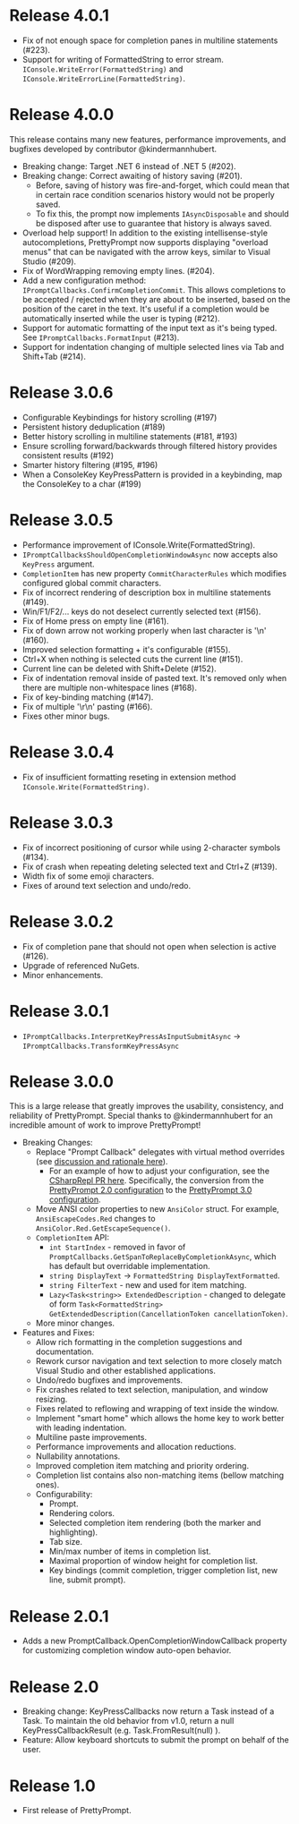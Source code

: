 # Release 4.0.1

- Fix of not enough space for completion panes in multiline statements (#223).
- Support for writing of FormattedString to error stream. `IConsole.WriteError(FormattedString)` and `IConsole.WriteErrorLine(FormattedString)`.

# Release 4.0.0

This release contains many new features, performance improvements, and bugfixes developed by contributor @kindermannhubert.

- Breaking change: Target .NET 6 instead of .NET 5 (#202).
- Breaking change: Correct awaiting of history saving (#201).
    - Before, saving of history was fire-and-forget, which could mean that in certain race condition scenarios history would not be properly saved.
    - To fix this, the prompt now implements `IAsyncDisposable` and should be disposed after use to guarantee that history is always saved.
- Overload help support! In addition to the existing intellisense-style autocompletions, PrettyPrompt now supports displaying "overload menus" that can be navigated with the arrow keys, similar to Visual Studio (#209).
- Fix of WordWrapping removing empty lines. (#204).
- Add a new configuration method: `IPromptCallbacks.ConfirmCompletionCommit`. This allows completions to be accepted / rejected when they are about to be inserted, based on the position of the caret in the text. It's useful if a completion would be automatically inserted while the user is typing (#212).
- Support for automatic formatting of the input text as it's being typed. See `IPromptCallbacks.FormatInput` (#213).
- Support for indentation changing of multiple selected lines via Tab and Shift+Tab (#214).

# Release 3.0.6

- Configurable Keybindings for history scrolling (#197)
- Persistent history deduplication (#189)
- Better history scrolling in multiline statements (#181, #193)
- Ensure scrolling forward/backwards through filtered history provides consistent results (#192)
- Smarter history filtering (#195, #196)
- When a ConsoleKey KeyPressPattern is provided in a keybinding, map the ConsoleKey to a char (#199)

# Release 3.0.5

- Performance improvement of IConsole.Write(FormattedString).
- `IPromptCallbacksShouldOpenCompletionWindowAsync` now accepts also `KeyPress` argument.
- `CompletionItem` has new property `CommitCharacterRules` which modifies configured global commit characters.
- Fix of incorrect rendering of description box in multiline statements (#149).
- Win/F1/F2/... keys do not deselect currently selected text (#156).
- Fix of Home press on empty line (#161).
- Fix of down arrow not working properly when last character is '\n' (#160).
- Improved selection formatting + it's configurable (#155).
- Ctrl+X when nothing is selected cuts the current line (#151).
- Current line can be deleted with Shift+Delete (#152).
- Fix of indentation removal inside of pasted text. It's removed only when there are multiple non-whitespace lines (#168).
- Fix of key-binding matching (#147).
- Fix of multiple '\r\n' pasting (#166).
- Fixes other minor bugs.

# Release 3.0.4

- Fix of insufficient formatting reseting in extension method `IConsole.Write(FormattedString)`.

# Release 3.0.3

- Fix of incorrect positioning of cursor while using 2-character symbols (#134).
- Fix of crash when repeating deleting selected text and Ctrl+Z (#139).
- Width fix of some emoji characters.
- Fixes of around text selection and undo/redo.

# Release 3.0.2

- Fix of completion pane that should not open when selection is active (#126).
- Upgrade of referenced NuGets.
- Minor enhancements.

# Release 3.0.1

- `IPromptCallbacks.InterpretKeyPressAsInputSubmitAsync` -> `IPromptCallbacks.TransformKeyPressAsync`

# Release 3.0.0

This is a large release that greatly improves the usability, consistency, and reliability of PrettyPrompt. Special thanks to @kindermannhubert for an incredible amount of work to improve PrettyPrompt!

- Breaking Changes:
  - Replace "Prompt Callback" delegates with virtual method overrides (see [discussion and rationale here](https://github.com/waf/PrettyPrompt/discussions/73)).
    - For an example of how to adjust your configuration, see the [CSharpRepl PR here](https://github.com/waf/CSharpRepl/pull/63). Specifically, the conversion from the [PrettyPrompt 2.0 configuration](https://github.com/waf/CSharpRepl/blob/c8a2b603f0948d52b18e7c679b1695dcb85d2da9/CSharpRepl/PrettyPromptConfig/PromptConfiguration.cs) to the [PrettyPrompt 3.0 configuration](https://github.com/waf/CSharpRepl/blob/258b94a40b7e67b6662d5e5a834d3636afbcf9ed/CSharpRepl/CSharpReplPromptCallbacks.cs).
  - Move ANSI color properties to new `AnsiColor` struct. For example, `AnsiEscapeCodes.Red` changes to `AnsiColor.Red.GetEscapeSequence()`.
  - `CompletionItem` API:
    - `int StartIndex` - removed in favor of `PromptCallbacks.GetSpanToReplaceByCompletionkAsync`, which has default but overridable implementation.
    - `string DisplayText` -> `FormattedString DisplayTextFormatted`.
    - `string FilterText` - new and used for item matching.
    - `Lazy<Task<string>> ExtendedDescription` - changed to delegate of form `Task<FormattedString> GetExtendedDescription(CancellationToken cancellationToken)`.
  - More minor changes.
- Features and Fixes:
  - Allow rich formatting in the completion suggestions and documentation.
  - Rework cursor navigation and text selection to more closely match Visual Studio and other established applications.
  - Undo/redo bugfixes and improvements.
  - Fix crashes related to text selection, manipulation, and window resizing.
  - Fixes related to reflowing and wrapping of text inside the window.
  - Implement "smart home" which allows the home key to work better with leading indentation.
  - Multiline paste improvements.
  - Performance improvements and allocation reductions.
  - Nullability annotations.
  - Improved completion item matching and priority ordering.
  - Completion list contains also non-matching items (bellow matching ones).
  - Configurability:
    - Prompt.
    - Rendering colors.
    - Selected completion item rendering (both the marker and highlighting).
    - Tab size.
    - Min/max number of items in completion list.
    - Maximal proportion of window height for completion list.
    - Key bindings (commit completion, trigger completion list, new line, submit prompt).

# Release 2.0.1

- Adds a new PromptCallback.OpenCompletionWindowCallback property for customizing completion window auto-open behavior.

# Release 2.0

- Breaking change: KeyPressCallbacks now return a Task<KeyPressCallbackResult> instead of a Task. To maintain the old behavior from v1.0, return a null KeyPressCallbackResult (e.g.  Task.FromResult<KeyPressCallbackResult>(null) ).
- Feature: Allow keyboard shortcuts to submit the prompt on behalf of the user.

# Release 1.0

- First release of PrettyPrompt.
